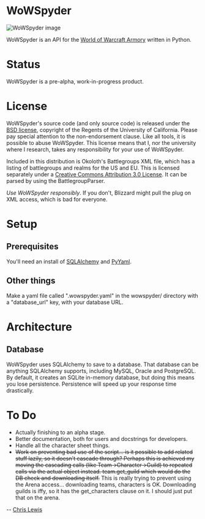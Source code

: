 WoWSpyder
==================
![WoWSpyder image](http://www.planetwarcraft.com/wow/worldinfo/monster/spider.jpg)

WoWSpyder is an API for the [World of Warcraft Armory](http://www.wowarmory.com) written in Python.

Status
======

WoWSpyder is a pre-alpha, work-in-progress product.

License
=======

WoWSpyder's source code (and only source code) is released under the [BSD license](http://creativecommons.org/licenses/BSD/), copyright of the Regents of the University of California. Please pay special attention to the non-endorsement clause. Like all tools, it is possible to abuse WoWSpyder. This license means that I, nor the university where I research, takes any responsibility for your use of WoWSpyder.

Included in this distribution is Okoloth's Battlegroups XML file, which has a listing of battlegroups and realms for the US and EU. This is licensed separately under a [Creative Commons Attribution 3.0 License](http://creativecommons.org/licenses/by/3.0/). It can be parsed by using the BattlegroupParser.

*Use WoWSpyder responsibly*. If you don't, Blizzard might pull the plug on XML access, which is bad for everyone.

Setup
=====

Prerequisites
-------------
You'll need an install of [SQLAlchemy](http://www.sqlalchemy.org/) and [PyYaml](http://pyyaml.org/wiki/PyYAML).

Other things
------------
Make a yaml file called ".wowspyder.yaml" in the wowspyder/ directory with
a "database_url" key, with your database URL.

Architecture
============

Database
--------

WoWSpyder uses SQLAlchemy to save to a database. That database can be anything SQLAlchemy supports, including MySQL, Oracle and PostgreSQL. By default, it creates an SQLite in-memory database, but doing this means you lose persistence. Persistence will speed up your response time drastically. 


To Do
=====
* Actually finishing to an alpha stage.
* Better documentation, both for users and docstrings for developers.
* Handle all the character sheet things.
* <strike>Work on preventing bad use of the script... is it possible to add related stuff lazily, so it doesn't cascade through? Perhaps this is achieved my moving the cascading calls (like Team->Character->Guild) to repeated calls via the actual object instead. team.get_guild which would do the DB check and downloading itself.</strike> This is really trying to prevent using the Arena access... downloading teams, characters is OK. Downloading guilds is iffy, so it has the get\_characters clause on it. I should just put that on the arena.

--
[Chris Lewis](http://chris.to)